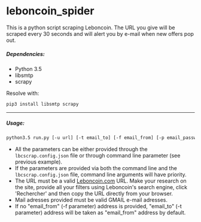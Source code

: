 # leboncoin_spider
This is a python script scraping Leboncoin. The URL you give will be scraped every 30 seconds and will alert you by e-mail when new offers pop out.

##### Dependencies:
- Python 3.5
- libsmtp
- scrapy

Resolve with:
```bash
pip3 install libsmtp scrapy
```
___

##### Usage:
```bash
python3.5 run.py [-u url] [-t email_to] [-f email_from] [-p email_password]
```
- All the parameters can be either provided through the `lbcscrap.config.json` file or through command line parameter (see previous example).
- If the parameters are provided via both the command line and the `lbcscrap.config.json` file, command line arguments will have priority.
- The URL must be a valid [Leboncoin.com](https://www.leboncoin.fr) URL. Make your research on the site, provide all your filters using Leboncoin's search engine, click 'Rechercher' and then copy the URL directly from your browser.
- Mail adresses provided must be valid GMAIL e-mail adresses.
- If no "email_from" (-f parameter) address is provided, "email_to" (-t parameter) address will be taken as "email_from" address by default.
